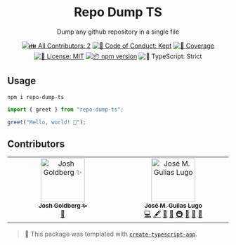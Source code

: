 <h1 align="center">Repo Dump TS</h1>

<p align="center">Dump any github repository in a single file</p>

<p align="center">
	<!-- prettier-ignore-start -->
	<!-- ALL-CONTRIBUTORS-BADGE:START - Do not remove or modify this section -->
	<a href="#contributors" target="_blank"><img alt="👪 All Contributors: 2" src="https://img.shields.io/badge/%F0%9F%91%AA_all_contributors-2-21bb42.svg" /></a>
<!-- ALL-CONTRIBUTORS-BADGE:END -->
	<!-- prettier-ignore-end -->
	<a href="https://github.com/chepetime/repo-dump-ts/blob/main/.github/CODE_OF_CONDUCT.md" target="_blank"><img alt="🤝 Code of Conduct: Kept" src="https://img.shields.io/badge/%F0%9F%A4%9D_code_of_conduct-kept-21bb42" /></a>
	<a href="https://codecov.io/gh/chepetime/repo-dump-ts" target="_blank"><img alt="🧪 Coverage" src="https://img.shields.io/codecov/c/github/chepetime/repo-dump-ts?label=%F0%9F%A7%AA%20coverage" /></a>
	<a href="https://github.com/chepetime/repo-dump-ts/blob/main/LICENSE.md" target="_blank"><img alt="📝 License: MIT" src="https://img.shields.io/badge/%F0%9F%93%9D_license-MIT-21bb42.svg"></a>
	<a href="http://npmjs.com/package/repo-dump-ts"><img alt="📦 npm version" src="https://img.shields.io/npm/v/repo-dump-ts?color=21bb42&label=%F0%9F%93%A6%20npm" /></a>
	<img alt="💪 TypeScript: Strict" src="https://img.shields.io/badge/%F0%9F%92%AA_typescript-strict-21bb42.svg" />
</p>

## Usage

```shell
npm i repo-dump-ts
```

```ts
import { greet } from "repo-dump-ts";

greet("Hello, world! 💖");
```

## Contributors

<!-- spellchecker: disable -->
<!-- ALL-CONTRIBUTORS-LIST:START - Do not remove or modify this section -->
<!-- prettier-ignore-start -->
<!-- markdownlint-disable -->
<table>
  <tbody>
    <tr>
      <td align="center" valign="top" width="14.28%"><a href="http://www.joshuakgoldberg.com/"><img src="https://avatars.githubusercontent.com/u/3335181?v=4?s=100" width="100px;" alt="Josh Goldberg ✨"/><br /><sub><b>Josh Goldberg ✨</b></sub></a><br /><a href="#tool-JoshuaKGoldberg" title="Tools">🔧</a></td>
      <td align="center" valign="top" width="14.28%"><a href="https://joselugo.dev/"><img src="https://avatars.githubusercontent.com/u/6405305?v=4?s=100" width="100px;" alt="José M. Gulias Lugo"/><br /><sub><b>José M. Gulias Lugo</b></sub></a><br /><a href="https://github.com/chepetime/repo-dump-ts/commits?author=chepetime" title="Code">💻</a> <a href="#content-chepetime" title="Content">🖋</a> <a href="https://github.com/chepetime/repo-dump-ts/commits?author=chepetime" title="Documentation">📖</a> <a href="#ideas-chepetime" title="Ideas, Planning, & Feedback">🤔</a> <a href="#infra-chepetime" title="Infrastructure (Hosting, Build-Tools, etc)">🚇</a> <a href="#maintenance-chepetime" title="Maintenance">🚧</a> <a href="#projectManagement-chepetime" title="Project Management">📆</a> <a href="#tool-chepetime" title="Tools">🔧</a></td>
    </tr>
  </tbody>
</table>

<!-- markdownlint-restore -->
<!-- prettier-ignore-end -->

<!-- ALL-CONTRIBUTORS-LIST:END -->
<!-- spellchecker: enable -->

<!-- You can remove this notice if you don't want it 🙂 no worries! -->

> 💙 This package was templated with [`create-typescript-app`](https://github.com/JoshuaKGoldberg/create-typescript-app).
